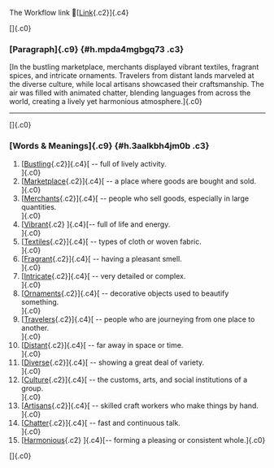 The Workflow link
👏[[Link](https://www.google.com/url?q=http://www.google.com&sa=D&source=editors&ust=1756916560901085&usg=AOvVaw3OEh6p2yk31lXTehVnBWow){.c2}]{.c4}

[]{.c0}

### [Paragraph]{.c9} {#h.mpda4mgbgq73 .c3}

[In the bustling marketplace, merchants displayed vibrant textiles,
fragrant spices, and intricate ornaments. Travelers from distant lands
marveled at the diverse culture, while local artisans showcased their
craftsmanship. The air was filled with animated chatter, blending
languages from across the world, creating a lively yet harmonious
atmosphere.]{.c0}

------------------------------------------------------------------------

[]{.c0}

### [Words & Meanings]{.c9} {#h.3aalkbh4jm0b .c3}

1.  [[Bustling](https://www.google.com/url?q=http://www.google.com&sa=D&source=editors&ust=1756916560901682&usg=AOvVaw3eLg1KSbpJ5TjSLXepB44-){.c2}]{.c4}[ --
    full of lively activity.\
    ]{.c0}
2.  [[Marketplace](https://www.google.com/url?q=http://www.google.com&sa=D&source=editors&ust=1756916560901811&usg=AOvVaw0Vnzyjfqh1kqBzu2-6Ttwm){.c2}]{.c4}[ --
    a place where goods are bought and sold.\
    ]{.c0}
3.  [[Merchants](https://www.google.com/url?q=http://www.google.com&sa=D&source=editors&ust=1756916560901921&usg=AOvVaw2URWBPUG1qRpzUsObwgNXb){.c2}]{.c4}[ --
    people who sell goods, especially in large quantities.\
    ]{.c0}
4.  [[Vibrant](https://www.google.com/url?q=http://www.google.com&sa=D&source=editors&ust=1756916560902037&usg=AOvVaw3UT3sqvtucAkbVRJl4tXdO){.c2}
    ]{.c4}[-- full of life and energy.\
    ]{.c0}
5.  [[Textiles](https://www.google.com/url?q=http://www.google.com&sa=D&source=editors&ust=1756916560902128&usg=AOvVaw0zSCCxQ0jkDcZBqvE-Lk3M){.c2}]{.c4}[ --
    types of cloth or woven fabric.\
    ]{.c0}
6.  [[Fragrant](https://www.google.com/url?q=http://www.google.com&sa=D&source=editors&ust=1756916560902279&usg=AOvVaw0CMjuPhM7KbKBzdclO_f6g){.c2}]{.c4}[ --
    having a pleasant smell.\
    ]{.c0}
7.  [[Intricate](https://www.google.com/url?q=http://www.google.com&sa=D&source=editors&ust=1756916560902376&usg=AOvVaw3LXpuq7WwqwcJ_6E5TjyWX){.c2}]{.c4}[ --
    very detailed or complex.\
    ]{.c0}
8.  [[Ornaments](https://www.google.com/url?q=http://www.google.com&sa=D&source=editors&ust=1756916560902479&usg=AOvVaw0PMB-PD4y4KFU2SMV9mb2O){.c2}]{.c4}[ --
    decorative objects used to beautify something.\
    ]{.c0}
9.  [[Travelers](https://www.google.com/url?q=http://www.google.com&sa=D&source=editors&ust=1756916560902592&usg=AOvVaw08HYXefXHiDUYmu53jK69k){.c2}]{.c4}[ --
    people who are journeying from one place to another.\
    ]{.c0}
10. [[Distant](https://www.google.com/url?q=http://www.google.com&sa=D&source=editors&ust=1756916560902710&usg=AOvVaw2b8eC0jGQJCeF2IfXvpiMB){.c2}]{.c4}[ --
    far away in space or time.\
    ]{.c0}
11. [[Diverse](https://www.google.com/url?q=http://www.google.com&sa=D&source=editors&ust=1756916560902824&usg=AOvVaw1awjTjEn_YNhBHCJgJDn9I){.c2}]{.c4}[ --
    showing a great deal of variety.\
    ]{.c0}
12. [[Culture](https://www.google.com/url?q=http://www.google.com&sa=D&source=editors&ust=1756916560902923&usg=AOvVaw2KIWfOMl3HCBfMTG99awwk){.c2}]{.c4}[ --
    the customs, arts, and social institutions of a group.\
    ]{.c0}
13. [[Artisans](https://www.google.com/url?q=http://www.google.com&sa=D&source=editors&ust=1756916560903041&usg=AOvVaw1qnl1giQUMDtf6dA2VBnDt){.c2}]{.c4}[ --
    skilled craft workers who make things by hand.\
    ]{.c0}
14. [[Chatter](https://www.google.com/url?q=http://www.google.com&sa=D&source=editors&ust=1756916560903151&usg=AOvVaw2qJ-6sz_5qPA4fh7_EM6Ov){.c2}]{.c4}[ --
    fast and continuous talk.\
    ]{.c0}
15. [[Harmonious](https://www.google.com/url?q=http://www.google.com&sa=D&source=editors&ust=1756916560903245&usg=AOvVaw3Rrk-p55FKdaNwW1YGZKtR){.c2}
    ]{.c4}[-- forming a pleasing or consistent whole.]{.c0}

[]{.c0}
